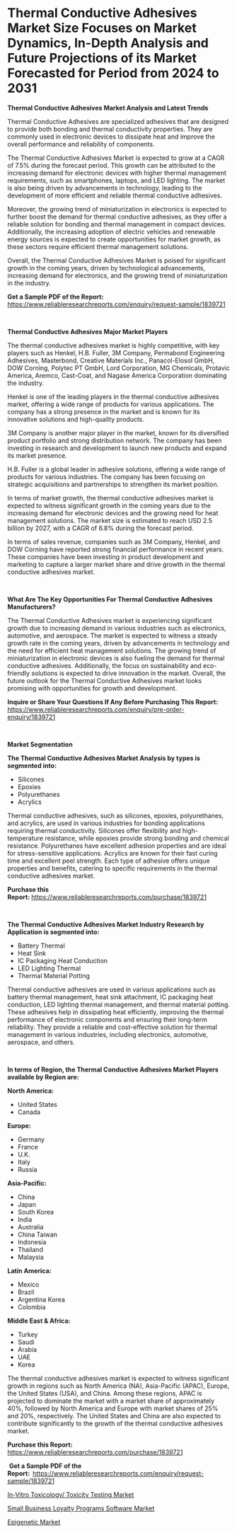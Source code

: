 <p><h1>Thermal Conductive Adhesives Market Size Focuses on Market Dynamics, In-Depth Analysis and Future Projections of its Market Forecasted for Period from 2024 to 2031</h1></p><p><strong>Thermal Conductive Adhesives Market Analysis and Latest Trends</strong></p>
<p><p>Thermal Conductive Adhesives are specialized adhesives that are designed to provide both bonding and thermal conductivity properties. They are commonly used in electronic devices to dissipate heat and improve the overall performance and reliability of components.</p><p>The Thermal Conductive Adhesives Market is expected to grow at a CAGR of 7.5% during the forecast period. This growth can be attributed to the increasing demand for electronic devices with higher thermal management requirements, such as smartphones, laptops, and LED lighting. The market is also being driven by advancements in technology, leading to the development of more efficient and reliable thermal conductive adhesives.</p><p>Moreover, the growing trend of miniaturization in electronics is expected to further boost the demand for thermal conductive adhesives, as they offer a reliable solution for bonding and thermal management in compact devices. Additionally, the increasing adoption of electric vehicles and renewable energy sources is expected to create opportunities for market growth, as these sectors require efficient thermal management solutions.</p><p>Overall, the Thermal Conductive Adhesives Market is poised for significant growth in the coming years, driven by technological advancements, increasing demand for electronics, and the growing trend of miniaturization in the industry.</p></p>
<p><strong>Get a Sample PDF of the Report:&nbsp;</strong> <a href="https://www.reliableresearchreports.com/enquiry/request-sample/1839721">https://www.reliableresearchreports.com/enquiry/request-sample/1839721</a></p>
<p>&nbsp;</p>
<p><strong>Thermal Conductive Adhesives Major Market Players</strong></p>
<p><p>The thermal conductive adhesives market is highly competitive, with key players such as Henkel, H.B. Fuller, 3M Company, Permabond Engineering Adhesives, Masterbond, Creative Materials Inc., Panacol-Elosol GmbH, DOW Corning, Polytec PT GmbH, Lord Corporation, MG Chemicals, Protavic America, Aremco, Cast-Coat, and Nagase America Corporation dominating the industry.</p><p>Henkel is one of the leading players in the thermal conductive adhesives market, offering a wide range of products for various applications. The company has a strong presence in the market and is known for its innovative solutions and high-quality products.</p><p>3M Company is another major player in the market, known for its diversified product portfolio and strong distribution network. The company has been investing in research and development to launch new products and expand its market presence.</p><p>H.B. Fuller is a global leader in adhesive solutions, offering a wide range of products for various industries. The company has been focusing on strategic acquisitions and partnerships to strengthen its market position.</p><p>In terms of market growth, the thermal conductive adhesives market is expected to witness significant growth in the coming years due to the increasing demand for electronic devices and the growing need for heat management solutions. The market size is estimated to reach USD 2.5 billion by 2027, with a CAGR of 6.8% during the forecast period.</p><p>In terms of sales revenue, companies such as 3M Company, Henkel, and DOW Corning have reported strong financial performance in recent years. These companies have been investing in product development and marketing to capture a larger market share and drive growth in the thermal conductive adhesives market.</p></p>
<p>&nbsp;</p>
<p><strong>What Are The Key Opportunities For Thermal Conductive Adhesives Manufacturers?</strong></p>
<p><p>The Thermal Conductive Adhesives market is experiencing significant growth due to increasing demand in various industries such as electronics, automotive, and aerospace. The market is expected to witness a steady growth rate in the coming years, driven by advancements in technology and the need for efficient heat management solutions. The growing trend of miniaturization in electronic devices is also fueling the demand for thermal conductive adhesives. Additionally, the focus on sustainability and eco-friendly solutions is expected to drive innovation in the market. Overall, the future outlook for the Thermal Conductive Adhesives market looks promising with opportunities for growth and development.</p></p>
<p><strong>Inquire or Share Your Questions If Any Before Purchasing This Report:</strong> <a href="https://www.reliableresearchreports.com/enquiry/pre-order-enquiry/1839721">https://www.reliableresearchreports.com/enquiry/pre-order-enquiry/1839721</a></p>
<p>&nbsp;</p>
<p><strong>Market Segmentation</strong></p>
<p><strong>The Thermal Conductive Adhesives Market Analysis by types is segmented into:</strong></p>
<p><ul><li>Silicones</li><li>Epoxies</li><li>Polyurethanes</li><li>Acrylics</li></ul></p>
<p><p>Thermal conductive adhesives, such as silicones, epoxies, polyurethanes, and acrylics, are used in various industries for bonding applications requiring thermal conductivity. Silicones offer flexibility and high-temperature resistance, while epoxies provide strong bonding and chemical resistance. Polyurethanes have excellent adhesion properties and are ideal for stress-sensitive applications. Acrylics are known for their fast curing time and excellent peel strength. Each type of adhesive offers unique properties and benefits, catering to specific requirements in the thermal conductive adhesives market.</p></p>
<p><strong>Purchase this Report:&nbsp;</strong><a href="https://www.reliableresearchreports.com/purchase/1839721">https://www.reliableresearchreports.com/purchase/1839721</a></p>
<p>&nbsp;</p>
<p><strong>The Thermal Conductive Adhesives Market Industry Research by Application is segmented into:</strong></p>
<p><ul><li>Battery Thermal</li><li>Heat Sink</li><li>IC Packaging Heat Conduction</li><li>LED Lighting Thermal</li><li>Thermal Material Potting</li></ul></p>
<p><p>Thermal conductive adhesives are used in various applications such as battery thermal management, heat sink attachment, IC packaging heat conduction, LED lighting thermal management, and thermal material potting. These adhesives help in dissipating heat efficiently, improving the thermal performance of electronic components and ensuring their long-term reliability. They provide a reliable and cost-effective solution for thermal management in various industries, including electronics, automotive, aerospace, and others.</p></p>
<p>&nbsp;</p>
<p><strong>In terms of Region, the Thermal Conductive Adhesives Market Players available by Region are:</strong></p>
<p>
    <p> <strong> North America: </strong>
        <ul>
            <li>United States</li>
            <li>Canada</li>
        </ul>
        </p> 
    <p> <strong> Europe: </strong>
        <ul>
            <li>Germany</li>
            <li>France</li>
            <li>U.K.</li>
            <li>Italy</li>
            <li>Russia</li>
        </ul>
        </p> 
    <p> <strong> Asia-Pacific: </strong>
        <ul>
            <li>China</li>
            <li>Japan</li>
            <li>South Korea</li>
            <li>India</li>
            <li>Australia</li>
            <li>China Taiwan</li>
            <li>Indonesia</li>
            <li>Thailand</li>
            <li>Malaysia</li>
        </ul>
        </p> 
    <p> <strong> Latin America: </strong>
        <ul>
            <li>Mexico</li>
            <li>Brazil</li>
            <li>Argentina Korea</li>
            <li>Colombia</li>
        </ul>
        </p> 
    <p> <strong> Middle East & Africa: </strong>
        <ul>
            <li>Turkey</li>
            <li>Saudi</li>
            <li>Arabia</li>
            <li>UAE</li>
            <li>Korea</li>
        </ul>
    </p>
    </p>
<p><p>The thermal conductive adhesives market is expected to witness significant growth in regions such as North America (NA), Asia-Pacific (APAC), Europe, the United States (USA), and China. Among these regions, APAC is projected to dominate the market with a market share of approximately 40%, followed by North America and Europe with market shares of 25% and 20%, respectively. The United States and China are also expected to contribute significantly to the growth of the thermal conductive adhesives market.</p></p>
<p><strong>Purchase this Report: </strong><a href="https://www.reliableresearchreports.com/purchase/1839721">https://www.reliableresearchreports.com/purchase/1839721</a></p>
<p>&nbsp;<strong>Get a Sample PDF of the Report:&nbsp;&nbsp;</strong><a href="https://www.reliableresearchreports.com/enquiry/request-sample/1839721">https://www.reliableresearchreports.com/enquiry/request-sample/1839721</a></p>
<p><strong></strong></p>
<p><p><a href="https://view.publitas.com/reportprime-1/in-vitro-toxicology-toxicity-testing-market-a-comprehensive-report-of-its-market-share-growth-trends-2024-2031/">In-Vitro Toxicology/ Toxicity Testing Market</a></p><p><a href="https://view.publitas.com/reportprime-1/small-business-loyalty-programs-software-market-furnish-information-about-market-size-market-share-market-dynamics-and-projections-spanning-from-2024-to-2031/">Small Business Loyalty Programs Software Market</a></p><p><a href="https://view.publitas.com/reportprime-1/epigenetic-market-research-report-forecasted-for-period-from-2024-2031-by-market-type-market-application-and-region/">Epigenetic Market</a></p></p>